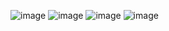 ![image](https://github.com/user-attachments/assets/3eb755e3-785d-4aab-9390-7e0795345086)
![image](https://github.com/user-attachments/assets/0637beec-ac6b-4efa-bfa6-ea3daa09e59d)
![image](https://github.com/user-attachments/assets/e718cc08-9658-43dd-9791-9ec4d7405b7c)
![image](https://github.com/user-attachments/assets/67fe8629-52f2-4be3-81a2-f0fe5d41dbfe)
